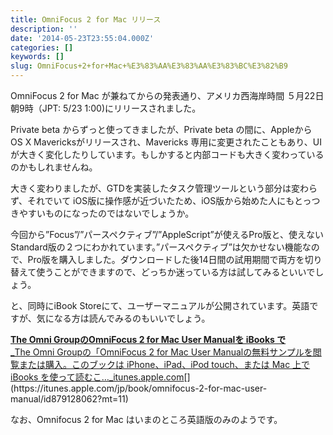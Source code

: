 ```yaml
---
title: OmniFocus 2 for Mac リリース
description: ''
date: '2014-05-23T23:55:04.000Z'
categories: []
keywords: []
slug: OmniFocus+2+for+Mac+%E3%83%AA%E3%83%AA%E3%83%BC%E3%82%B9
---
```

OmniFocus 2 for Mac が兼ねてからの発表通り、アメリカ西海岸時間 ５月22日朝9時（JPT: 5/23 1:00)にリリースされました。

Private beta からずっと使ってきましたが、Private beta の間に、Appleから OS X Mavericksがリリースされ、Mavericks 専用に変更されたこともあり、UIが大きく変化したりしています。もしかすると内部コードも大きく変わっているのかもしれませんね。

大きく変わりましたが、GTDを実装したタスク管理ツールという部分は変わらず、それでいて iOS版に操作感が近づいたため、iOS版から始めた人にもとっつきやすいものになったのではないでしょうか。

今回から”Focus”/”パースペクティブ”/”AppleScript”が使えるPro版と、使えないStandard版の２つにわかれています。”パースペクティブ”は欠かせない機能なので、Pro版を購入しました。ダウンロードした後14日間の試用期間で両方を切り替えて使うことができますので、どっちか迷っている方は試してみるといいでしょう。

と、同時にiBook Storeにて、ユーザーマニュアルが公開されています。英語ですが、気になる方は読んでみるのもいいでしょう。

[**The Omni GroupのOmniFocus 2 for Mac User Manualを iBooks で**  
_The Omni Groupの「OmniFocus 2 for Mac User Manualの無料サンプルを閲覧または購入。このブックは iPhone、iPad、iPod touch、または Mac 上で iBooks を使って読むこ…_itunes.apple.com](https://itunes.apple.com/jp/book/omnifocus-2-for-mac-user-manual/id879128062?mt=11 "https://itunes.apple.com/jp/book/omnifocus-2-for-mac-user-manual/id879128062?mt=11")[](https://itunes.apple.com/jp/book/omnifocus-2-for-mac-user-manual/id879128062?mt=11)

なお、Omnifocus 2 for Mac はいまのところ英語版のみのようです。